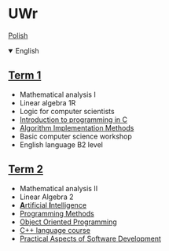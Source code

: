 # UWr

[Polish](README.md)

<details open>
    <summary>English</summary>

## [Term 1](Sem1/)
* Mathematical analysis I
* Linear algebra 1R
* Logic for computer scientists
* [Introduction to programming in C](Sem1/WdpC/)
* [Algorithm Implementation Methods](Sem1/MIA/)
* Basic computer science workshop
* English language B2 level

## [Term 2](Sem2/)
* Mathematical analysis II
* Linear Algebra 2
* [**A**rtificial **I**ntelligence](Sem2/AI)
* [Programming Methods](Sem2/MP/)
* [Object Oriented Programming](Sem2/PO/)
* [C++ language course](Sem2/CPP/)
* [Practical Aspects of Software Development](Sem2/PARO/)

</details>